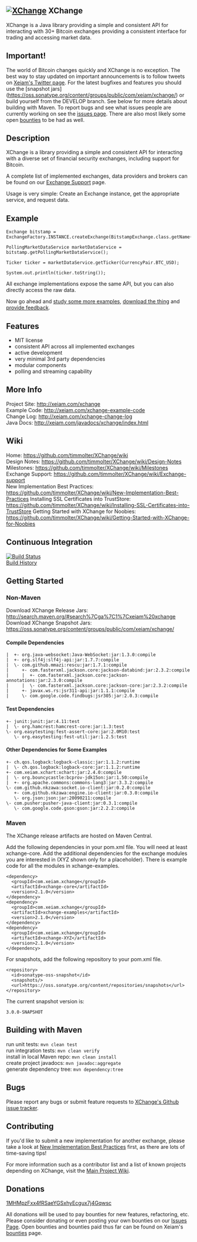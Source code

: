 ## [![XChange](http://xeiam.com/wp-content/uploads/xchangelogo.png)](http://xeiam.com/xchange) XChange
XChange is a Java library providing a simple and consistent API for interacting with 30+ Bitcoin exchanges providing a consistent interface for trading and accessing market data.

## Important!
The world of Bitcoin changes quickly and XChange is no exception. The best way to stay updated on important announcements is to follow tweets on [Xeiam's Twitter page](https://twitter.com/Xeiam). For the latest bugfixes and features you should use the [snapshot jars] (https://oss.sonatype.org/content/groups/public/com/xeiam/xchange/) or build yourself from the DEVELOP branch. See below for more details about building with Maven. To report bugs and see what issues people are currently working on see the [issues page](https://github.com/timmolter/XChange/issues). There are also most likely some open [bounties](http://xeiam.com/bounties) to be had as well.

## Description
XChange is a library providing a simple and consistent API for interacting with a diverse set of financial security exchanges, including support for Bitcoin. 

A complete list of implemented exchanges, data providers and brokers can be found on our [Exchange Support](https://github.com/timmolter/XChange/wiki/Exchange-Support) page. 

Usage is very simple: Create an Exchange instance, get the appropriate service, and request data.

## Example

    Exchange bitstamp = ExchangeFactory.INSTANCE.createExchange(BitstampExchange.class.getName());

    PollingMarketDataService marketDataService = bitstamp.getPollingMarketDataService();

    Ticker ticker = marketDataService.getTicker(CurrencyPair.BTC_USD);

    System.out.println(ticker.toString());
    
All exchange implementations expose the same API, but you can also directly access the raw data.

Now go ahead and [study some more examples](http://xeiam.com/xchange-example-code), [download the thing](http://xeiam.com/xchange-change-log) and [provide feedback](https://github.com/timmolter/XChange/issues).

## Features
* MIT license
* consistent API across all implemented exchanges
* active development
* very minimal 3rd party dependencies
* modular components
* polling and streaming capability
    
## More Info
Project Site: http://xeiam.com/xchange  
Example Code: http://xeiam.com/xchange-example-code  
Change Log: http://xeiam.com/xchange-change-log  
Java Docs: http://xeiam.com/javadocs/xchange/index.html  

## Wiki
Home: https://github.com/timmolter/XChange/wiki  
Design Notes: https://github.com/timmolter/XChange/wiki/Design-Notes  
Milestones: https://github.com/timmolter/XChange/wiki/Milestones  
Exchange Support: https://github.com/timmolter/XChange/wiki/Exchange-support  
New Implementation Best Practices: https://github.com/timmolter/XChange/wiki/New-Implementation-Best-Practices
Installing SSL Certificates into TrustStore: https://github.com/timmolter/XChange/wiki/Installing-SSL-Certificates-into-TrustStore
Getting Started with XChange for Noobies: https://github.com/timmolter/XChange/wiki/Getting-Started-with-XChange-for-Noobies

## Continuous Integration
[![Build Status](https://travis-ci.org/timmolter/XChange.png?branch=develop)](https://travis-ci.org/timmolter/XChange.png)  
[Build History](https://travis-ci.org/timmolter/XChange/builds)  

## Getting Started

### Non-Maven
Download XChange Release Jars: http://search.maven.org/#search%7Cga%7C1%7Cxeiam%20xchange
Download XChange Snapshot Jars: https://oss.sonatype.org/content/groups/public/com/xeiam/xchange/

#### Compile Dependencies
    |  +- org.java-websocket:Java-WebSocket:jar:1.3.0:compile
    |  +- org.slf4j:slf4j-api:jar:1.7.7:compile
    |  \- com.github.mmazi:rescu:jar:1.7.1:compile
    |     +- com.fasterxml.jackson.core:jackson-databind:jar:2.3.2:compile
    |     |  +- com.fasterxml.jackson.core:jackson-annotations:jar:2.3.0:compile
    |     |  \- com.fasterxml.jackson.core:jackson-core:jar:2.3.2:compile
    |     +- javax.ws.rs:jsr311-api:jar:1.1.1:compile
    |     \- com.google.code.findbugs:jsr305:jar:2.0.3:compile

#### Test Dependencies
    +- junit:junit:jar:4.11:test
    |  \- org.hamcrest:hamcrest-core:jar:1.3:test
    \- org.easytesting:fest-assert-core:jar:2.0M10:test
       \- org.easytesting:fest-util:jar:1.2.5:test
   
#### Other Dependencies for Some Examples
    +- ch.qos.logback:logback-classic:jar:1.1.2:runtime
    |  \- ch.qos.logback:logback-core:jar:1.1.2:runtime
    +- com.xeiam.xchart:xchart:jar:2.4.0:compile  
    |  \- org.bouncycastle:bcprov-jdk15on:jar:1.50:compile
    |  +- org.apache.commons:commons-lang3:jar:3.3.2:compile
    \- com.github.nkzawa:socket.io-client:jar:0.2.0:compile
       +- com.github.nkzawa:engine.io-client:jar:0.3.0:compile
       \- org.json:json:jar:20090211:compile
    \- com.pusher:pusher-java-client:jar:0.3.1:compile
       \- com.google.code.gson:gson:jar:2.2.2:compile

### Maven
The XChange release artifacts are hosted on Maven Central. 
  
Add the following dependencies in your pom.xml file. You will need at least xchange-core. Add the additional dependencies for the exchange modules you are interested in (XYZ shown only for a placeholder). There is example code for all the modules in xchange-examples.

    <dependency>
      <groupId>com.xeiam.xchange</groupId>
      <artifactId>xchange-core</artifactId>
      <version>2.1.0</version>
    </dependency>
    <dependency>
      <groupId>com.xeiam.xchange</groupId>
      <artifactId>xchange-examples</artifactId>
      <version>2.1.0</version>
    </dependency>
    <dependency>
      <groupId>com.xeiam.xchange</groupId>
      <artifactId>xchange-XYZ</artifactId>
      <version>2.1.0</version>
    </dependency>
 
    
For snapshots, add the following repository to your pom.xml file.

    <repository>
      <id>sonatype-oss-snapshot</id>
      <snapshots/>
      <url>https://oss.sonatype.org/content/repositories/snapshots</url>
    </repository>
    
The current snapshot version is: 

    3.0.0-SNAPSHOT
    
## Building with Maven

run unit tests: `mvn clean test`  
run integration tests: `mvn clean verify`  
install in local Maven repo: `mvn clean install`  
create project javadocs: `mvn javadoc:aggregate`  
generate dependency tree: `mvn dependency:tree`  

## Bugs
Please report any bugs or submit feature requests to [XChange's Github issue tracker](https://github.com/timmolter/XChange/issues).

## Contributing
If you'd like to submit a new implementation for another exchange, please take a look at [New Implementation Best Practices](https://github.com/timmolter/XChange/wiki/New-Implementation-Best-Practices) first, as there are lots of time-saving tips! 

For more information such as a contributor list and a list of known projects depending on XChange, visit the [Main Project Wiki](https://github.com/timmolter/XChange/wiki). 

## Donations

[1MHMpzFxx4fRSaeYGSxhyEcgux7j4Gqwsc](https://blockchain.info/address/1MHMpzFxx4fRSaeYGSxhyEcgux7j4Gqwsc)

All donations will be used to pay bounties for new features, refactoring, etc. Please consider donating or even posting your own bounties on our [Issues Page](https://github.com/timmolter/XChange/issues?state=open). Open bounties and bounties paid thus far can be found on Xeiam's [bounties](http://xeiam.com/bounties) page.